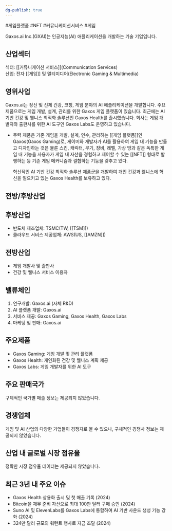 ```yaml
---
dg-publish: true
---
```

#게임플랫폼 #NFT #커뮤니케이션서비스 #게임


Gaxos.ai Inc.(GXAI)는 인공지능(AI) 애플리케이션을 개발하는 기술 기업입니다.

## 산업섹터

섹터: [[커뮤니케이션 서비스]](Communication Services)  
산업: 전자 [[게임]] 및 멀티미디어(Electronic Gaming & Multimedia)

## 영위사업

Gaxos.ai는 정신 및 신체 건강, 코칭, 게임 분야의 AI 애플리케이션을 개발합니다. 주요 제품으로는 게임 개발, 설계, 관리를 위한 Gaxos 게임 플랫폼이 있습니다. 최근에는 AI 기반 건강 및 웰니스 최적화 솔루션인 Gaxos Health를 출시했습니다. 회사는 게임 개발자와 출판사를 위한 AI 도구인 Gaxos Labs도 운영하고 있습니다.
  
- 주력 제품은 기존 게임을 개발, 설계, 인수, 관리하는 [[게임 플랫폼]]인 Gaxos(Gaxos Gaming)로, 게이머와 개발자가 AI를 활용하여 게임 내 기능을 만들고 디자인하는 것은 물론 스킨, 캐릭터, 무기, 장비, 레벨, 가상 땅과 같은 독특한 게임 내 기능을 사용자가 게임 내 자산을 경험하고 제어할 수 있는 [[NFT]] 형태로 발행하는 등 기존 게임 메커니즘과 결합하는 기능을 갖추고 있다.  
  
  혁신적인 AI 기반 건강 최적화 솔루션 제품군을 개발하여 개인 건강과 웰니스에 혁신을 일으키고 있는 Gaxos Health를 보유하고 있다.

## 전방/후방산업

## 후방산업

- 반도체 제조업체: TSMC(TW, [[TSM]])
- 클라우드 서비스 제공업체: AWS(US, [[AMZN]])

## 전방산업

- 게임 개발사 및 출판사
- 건강 및 웰니스 서비스 이용자

## 밸류체인

1. 연구개발: Gaxos.ai (자체 R&D)
2. AI 플랫폼 개발: Gaxos.ai
3. 서비스 제공: Gaxos Gaming, Gaxos Health, Gaxos Labs
4. 마케팅 및 판매: Gaxos.ai

## 주요제품

- Gaxos Gaming: 게임 개발 및 관리 플랫폼
- Gaxos Health: 개인화된 건강 및 웰니스 계획 제공
- Gaxos Labs: 게임 개발자를 위한 AI 도구

## 주요 판매국가

구체적인 국가별 매출 정보는 제공되지 않았습니다.

## 경쟁업체

게임 및 AI 산업의 다양한 기업들이 경쟁자로 볼 수 있으나, 구체적인 경쟁사 정보는 제공되지 않았습니다.

## 산업 내 글로벌 시장 점유율

정확한 시장 점유율 데이터는 제공되지 않았습니다.

## 최근 3년 내 주요 이슈

- Gaxos Health 상용화 출시 및 첫 매출 기록 (2024)
- Bitcoin을 재무 준비 자산으로 최대 100만 달러 구매 승인 (2024)
- Suno AI 및 ElevenLabs를 Gaxos Labs에 통합하여 AI 기반 사운드 생성 기능 강화 (2024)
- 324만 달러 규모의 워런트 행사로 자금 조달 (2024)
